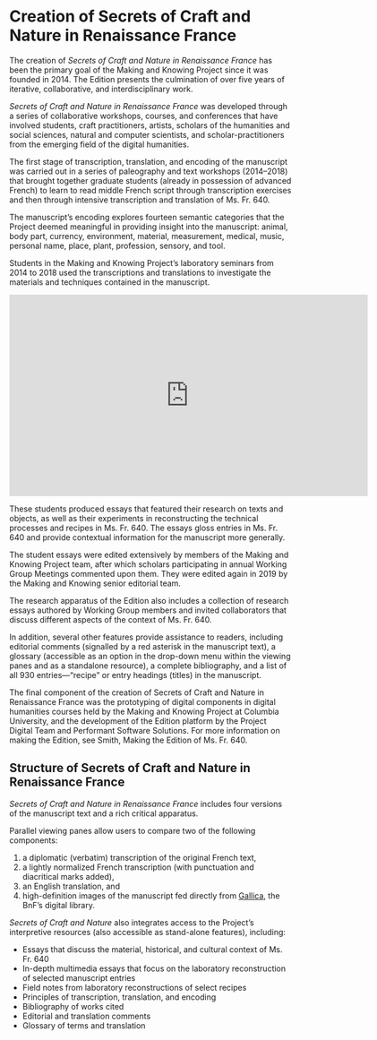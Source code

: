 # Creation of Secrets of Craft and Nature in Renaissance France

The creation of *Secrets of Craft and Nature in Renaissance France* has been the primary goal of the Making and
Knowing Project since it was founded in 2014. The Edition presents the
culmination of over five years of iterative, collaborative, and
interdisciplinary work.

*Secrets of Craft and Nature in Renaissance France* was developed through a series of collaborative workshops, courses, and conferences that have involved students, craft
practitioners, artists, scholars of the humanities and social sciences,
natural and computer scientists, and scholar-practitioners from the
emerging field of the digital humanities.

The first stage of transcription, translation, and encoding of the
manuscript was carried out in a series of paleography and text workshops
(2014–2018) that brought together graduate students (already in
possession of advanced French) to learn to read middle French script
through transcription exercises and then through intensive transcription
and translation of Ms. Fr. 640.

The manuscript’s encoding explores fourteen semantic categories that the
Project deemed meaningful in providing insight into the manuscript:
animal, body part, currency, environment, material, measurement,
medical, music, personal name, place, plant, profession, sensory, and
tool.

Students in the Making and Knowing Project’s laboratory seminars from
2014 to 2018 used the transcriptions and translations to investigate the
materials and techniques contained in the manuscript.

<iframe src="https://player.vimeo.com/video/384070452" width="640" height="360" frameborder="0" allow="autoplay; fullscreen" allowfullscreen></iframe> 
<br/>

These students produced essays that featured their research on texts and
objects, as well as their experiments in reconstructing the technical
processes and recipes in Ms. Fr. 640. The essays gloss entries in Ms.
Fr. 640 and provide contextual information for the manuscript more
generally.

The student essays were edited extensively by members of the Making and
Knowing Project team, after which scholars participating in annual
Working Group Meetings commented upon them. They were edited again in
2019 by the Making and Knowing senior editorial team.

The research apparatus of the Edition also includes a collection of
research essays authored by Working Group members and invited
collaborators that discuss different aspects of the context of Ms. Fr.
640.

In addition, several other features provide assistance to readers,
including editorial comments (signalled by a red asterisk in the
manuscript text), a glossary (accessible as an option in the drop-down
menu within the viewing panes and as a standalone resource), a complete
bibliography, and a list of all 930 entries—“recipe” or entry headings
(titles) in the manuscript.

The final component of the creation of Secrets of Craft and Nature in Renaissance France was the prototyping of digital components in digital humanities courses held by the Making and Knowing Project at Columbia University, and the development of the
Edition platform by the Project Digital Team and Performant Software
Solutions. For more information on making the Edition, see Smith, Making
the Edition of Ms. Fr. 640.

## Structure of Secrets of Craft and Nature in Renaissance France

*Secrets of Craft and Nature in Renaissance France* includes four versions of the manuscript text and a rich critical apparatus.

Parallel viewing panes allow users to compare two of the following
components:

1. a diplomatic (verbatim) transcription of the original French text,
2. a lightly normalized French transcription (with punctuation and diacritical marks added),
3. an English translation, and
4. high-definition images of the manuscript fed directly from [Gallica](https://gallica.bnf.fr), the BnF’s digital library.

*Secrets of Craft and Nature* also integrates access to the Project’s interpretive resources (also accessible as stand-alone features), including:

  - Essays that discuss the material, historical, and cultural context of Ms. Fr. 640
  - In-depth multimedia essays that focus on the laboratory reconstruction of selected manuscript entries
  - Field notes from laboratory reconstructions of select recipes
  - Principles of transcription, translation, and encoding
  - Bibliography of works cited
  - Editorial and translation comments
  - Glossary of terms and translation